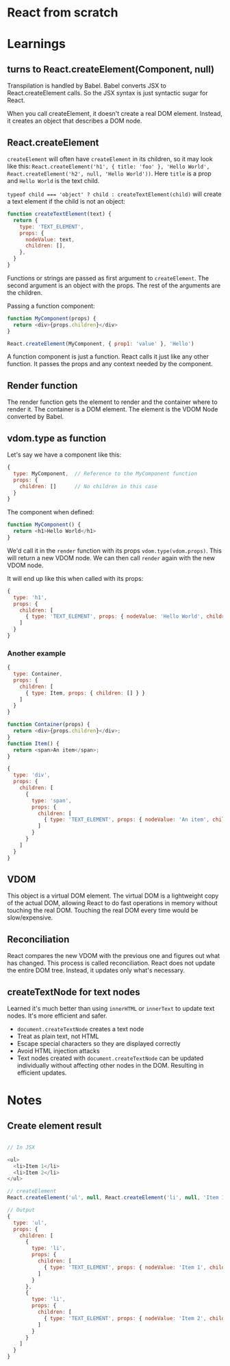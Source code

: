 # React from scratch

# Learnings

## <Component /> turns to React.createElement(Component, null)

Transpilation is handled by Babel. Babel converts JSX to React.createElement calls. So the JSX syntax is just syntactic sugar for React.

When you call createElement, it doesn't create a real DOM element. Instead, it creates an object that describes a DOM node.

## React.createElement

`createElement` will often have `createElement` in its children, so it may look like this: `React.createElement('h1', { title: 'foo' }, 'Hello World', React.createElement('h2', null, 'Hello World'))`. Here `title` is a prop and `Hello World` is the text child.

`typeof child === 'object' ? child : createTextElement(child)` will create a text element if the child is not an object:

```js
function createTextElement(text) {
  return {
    type: 'TEXT_ELEMENT',
    props: {
      nodeValue: text,
      children: [],
    },
  }
}
```

Functions or strings are passed as first argument to `createElement`. The second argument is an object with the props. The rest of the arguments are the children.

Passing a function component:

```js
function MyComponent(props) {
  return <div>{props.children}</div>
}

React.createElement(MyComponent, { prop1: 'value' }, 'Hello')
```

A function component is just a function. React calls it just like any other function. It passes the props and any context needed by the component.

## Render function

The render function gets the element to render and the container where to render it. The container is a DOM element. The element is the VDOM Node converted by Babel.

## vdom.type as function

Let's say we have a component like this:

```js
{
  type: MyComponent,  // Reference to the MyComponent function
  props: {
    children: []      // No children in this case
  }
}
```

The component when defined:

```js
function MyComponent() {
  return <h1>Hello World</h1>
}
```

We'd call it in the `render` function with its props `vdom.type(vdom.props)`. This will return a new VDOM node. We can then call `render` again with the new VDOM node.

It will end up like this when called with its props:

```js
{
  type: 'h1',
  props: {
    children: [
      { type: 'TEXT_ELEMENT', props: { nodeValue: 'Hello World', children: [] } }
    ]
  }
}
```

### Another example

```js
{
  type: Container,
  props: {
    children: [
      { type: Item, props: { children: [] } }
    ]
  }
}

function Container(props) {
  return <div>{props.children}</div>;
}
function Item() {
  return <span>An item</span>;
}

{
  type: 'div',
  props: {
    children: [
      {
        type: 'span',
        props: {
          children: [
            { type: 'TEXT_ELEMENT', props: { nodeValue: 'An item', children: [] } }
          ]
        }
      }
    ]
  }
}
```

## VDOM

This object is a virtual DOM element. The virtual DOM is a lightweight copy of the actual DOM, allowing React to do fast operations in memory without touching the real DOM. Touching the real DOM every time would be slow/expensive.

## Reconciliation

React compares the new VDOM with the previous one and figures out what has changed. This process is called reconciliation. React does not update the entire DOM tree. Instead, it updates only what's necessary.

## createTextNode for text nodes

Learned it's much better than using `innerHTML` or `innerText` to update text nodes. It's more efficient and safer.

- `document.createTextNode` creates a text node
- Treat as plain text, not HTML
- Escape special characters so they are displayed correctly
- Avoid HTML injection attacks
- Text nodes created with `document.createTextNode` can be updated individually without affecting other nodes in the DOM. Resulting in efficient updates.

# Notes

## Create element result

```js

// In JSX

<ul>
  <li>Item 1</li>
  <li>Item 2</li>
</ul>

// createElement
React.createElement('ul', null, React.createElement('li', null, 'Item 1'), React.createElement('li', null, 'Item 2'));

// Output
{
  type: 'ul',
  props: {
    children: [
      {
        type: 'li',
        props: {
          children: [
            { type: 'TEXT_ELEMENT', props: { nodeValue: 'Item 1', children: [] } }
          ]
        }
      },
      {
        type: 'li',
        props: {
          children: [
            { type: 'TEXT_ELEMENT', props: { nodeValue: 'Item 2', children: [] } }
          ]
        }
      }
    ]
  }
}
```
